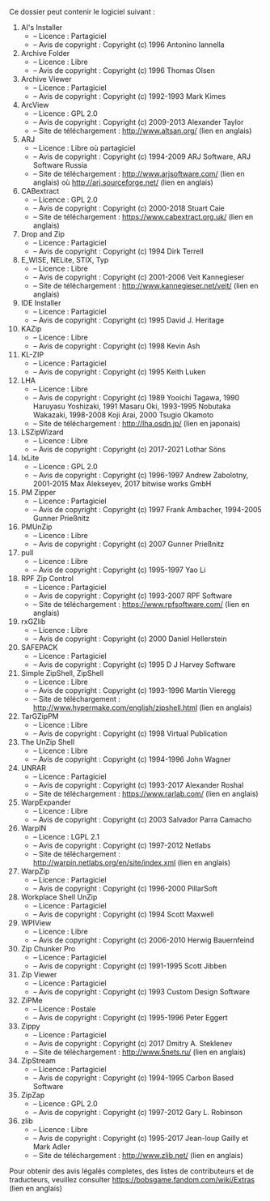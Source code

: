 ﻿Ce dossier peut contenir le logiciel suivant :

1. AI's Installer
   - – Licence : Partagiciel
   - – Avis de copyright : Copyright (c) 1996 Antonino Iannella
2. Archive Folder
   - – Licence : Libre
   - – Avis de copyright : Copyright (c) 1996 Thomas Olsen
3. Archive Viewer
   - – Licence : Partagiciel
   - – Avis de copyright : Copyright (c) 1992-1993 Mark Kimes
4. ArcView
   - – Licence : GPL 2.0
   - – Avis de copyright : Copyright (c) 2009-2013 Alexander Taylor
   - – Site de téléchargement : http://www.altsan.org/ (lien en anglais)
5. ARJ
   - – Licence : Libre où partagiciel
   - – Avis de copyright : Copyright (c) 1994-2009 ARJ Software, ARJ Software Russia
   - – Site de téléchargement : http://www.arjsoftware.com/ (lien en anglais) où http://arj.sourceforge.net/ (lien en anglais)
6. CABextract
   - – Licence : GPL 2.0
   - – Avis de copyright : Copyright (c) 2000-2018 Stuart Caie
   - – Site de téléchargement : https://www.cabextract.org.uk/ (lien en anglais)
7. Drop and Zip
   - – Licence : Partagiciel
   - – Avis de copyright : Copyright (c) 1994 Dirk Terrell
8. E_WISE, NELite, STIX, Typ
   - – Licence : Libre
   - – Avis de copyright : Copyright (c) 2001-2006 Veit Kannegieser
   - – Site de téléchargement : http://www.kannegieser.net/veit/ (lien en anglais)
9. IDE Installer
   - – Licence : Partagiciel
   - – Avis de copyright : Copyright (c) 1995 David J. Heritage
10. KAZip
    - – Licence : Libre
    - – Avis de copyright : Copyright (c) 1998 Kevin Ash
11. KL-ZIP
    - – Licence : Partagiciel
    - – Avis de copyright : Copyright (c) 1995 Keith Luken
12. LHA
    - – Licence : Libre
    - – Avis de copyright : Copyright (c) 1989 Yooichi Tagawa, 1990 Haruyasu Yoshizaki, 1991 Masaru Oki, 1993-1995 Nobutaka Wakazaki, 1998-2008 Koji Arai, 2000 Tsugio Okamoto
    - – Site de téléchargement : http://lha.osdn.jp/ (lien en japonais)
13. LSZipWizard
    - – Licence : Libre
    - – Avis de copyright : Copyright (c) 2017-2021 Lothar Söns
14. lxLite
    - – Licence : GPL 2.0
    - – Avis de copyright : Copyright (c) 1996-1997 Andrew Zabolotny, 2001-2015 Max Alekseyev, 2017 bitwise works GmbH
15. PM Zipper
    - – Licence : Partagiciel
    - – Avis de copyright : Copyright (c) 1997 Frank Ambacher, 1994-2005 Gunner Prießnitz
16. PMUnZip
    - – Licence : Libre
    - – Avis de copyright : Copyright (c) 2007 Gunner Prießnitz
17. pull
    - – Licence : Libre
    - – Avis de copyright : Copyright (c) 1995-1997 Yao Li
18. RPF Zip Control
    - – Licence : Partagiciel
    - – Avis de copyright : Copyright (c) 1993-2007 RPF Software
    - – Site de téléchargement : https://www.rpfsoftware.com/ (lien en anglais)
19. rxGZlib
    - – Licence : Libre
    - – Avis de copyright : Copyright (c) 2000 Daniel Hellerstein
20. SAFEPACK
    - – Licence : Partagiciel
    - – Avis de copyright : Copyright (c) 1995 D J Harvey Software
21. Simple ZipShell, ZipShell
    - – Licence : Libre
    - – Avis de copyright : Copyright (c) 1993-1996 Martin Vieregg
    - – Site de téléchargement : http://www.hypermake.com/english/zipshell.html (lien en anglais)
22. TarGZipPM
    - – Licence : Libre
    - – Avis de copyright : Copyright (c) 1998 Virtual Publication
23. The UnZip Shell
    - – Licence : Libre
    - – Avis de copyright : Copyright (c) 1994-1996 John Wagner
24. UNRAR
    - – Licence : Partagiciel
    - – Avis de copyright : Copyright (c) 1993-2017 Alexander Roshal
    - – Site de téléchargement : https://www.rarlab.com/ (lien en anglais)
25. WarpExpander
    - – Licence : Libre
    - – Avis de copyright : Copyright (c) 2003 Salvador Parra Camacho
26. WarpIN
    - – Licence : LGPL 2.1
    - – Avis de copyright : Copyright (c) 1997-2012 Netlabs
    - – Site de téléchargement : http://warpin.netlabs.org/en/site/index.xml (lien en anglais)
27. WarpZip
    - – Licence : Partagiciel
    - – Avis de copyright : Copyright (c) 1996-2000 PillarSoft
28. Workplace Shell UnZip
    - – Licence : Partagiciel
    - – Avis de copyright : Copyright (c) 1994 Scott Maxwell
29. WPIView
    - – Licence : Libre
    - – Avis de copyright : Copyright (c) 2006-2010 Herwig Bauernfeind
30. Zip Chunker Pro
    - – Licence : Partagiciel
    - – Avis de copyright : Copyright (c) 1991-1995 Scott Jibben
31. Zip Viewer
    - – Licence : Partagiciel
    - – Avis de copyright : Copyright (c) 1993 Custom Design Software
32. ZiPMe
    - – Licence : Postale
    - – Avis de copyright : Copyright (c) 1995-1996 Peter Eggert
33. Zippy
    - – Licence : Partagiciel
    - – Avis de copyright : Copyright (c) 2017 Dmitry A. Steklenev
    - – Site de téléchargement : http://www.5nets.ru/ (lien en anglais)
34. ZipStream
    - – Licence : Partagiciel
    - – Avis de copyright : Copyright (c) 1994-1995 Carbon Based Software
35. ZipZap
    - – Licence : GPL 2.0
    - – Avis de copyright : Copyright (c) 1997-2012 Gary L. Robinson
36. zlib
    - – Licence : Libre
    - – Avis de copyright : Copyright (c) 1995-2017 Jean-loup Gailly et Mark Adler
    - – Site de téléchargement : http://www.zlib.net/ (lien en anglais)

Pour obtenir des avis légalés completes, des listes de contributeurs et de traducteurs, veuillez consulter https://bobsgame.fandom.com/wiki/Extras (lien en anglais)

